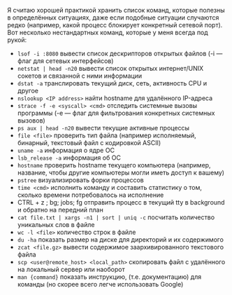 Я считаю хорошей практикой хранить список команд, которые полезны в определённых ситуациях, даже если подобные ситуации случаются редко (например, какой процесс блокирует конкретный сетевой порт). Вот несколько нестандартных команд, которые у меня всегда под рукой:

- `lsof -i :8080` вывести список дескрипторов открытых файлов (-i — флаг для сетевых интерфейсов)
- `netstat | head -n20` вывести список открытых интернет/UNIX сокетов и связанной с ними информации
- `dstat -a` транслировать текущий диск, сеть, активность CPU и другое
- `nslookup <IP address>` найти hostname для удалённого IP-адреса
- `strace -f -e <syscall> <cmd>` отследить системные вызовы программы (-e — флаг для фильтрования конкретных системных вызовов)
- `ps aux | head -n20` вывести текущие активные процессы
- `file <file>` проверить тип файла (например исполняемый, бинарный, текстовый файл с кодировкой ASCII)
- `uname -a` информация о ядре ОС
- `lsb_release -a` информация об ОС
- `hostname` проверить hostname текущего компьютера (например, название, чтобы другие компьютеры могли иметь доступ к вашему)
- `pstree` визуализировать форки процессов
- `time <cmd>` исполнить команду и составить статистику о том, сколько времени потребовалось на исполнение
- CTRL + z ; bg; jobs; fg отправить процесс в текущий tty в background и обратно на передний план
- `cat file.txt | xargs -n1 | sort | uniq -c` посчитать количество уникальных слов в файле
- `wc -l <file>` количество строк в файле
- `du -ha` показать размер на диске для директорий и их содержимого
- `zcat <file.gz>` вывести содержимое заархивированного текстового файла
- `scp <user@remote_host> <local_path>` скопировать файл с удалённого на локальный сервер или наоборот
- `man {command}` показать инструкцию, (т.е. документацию) для команды (но скорее всего легче использовать Google)
